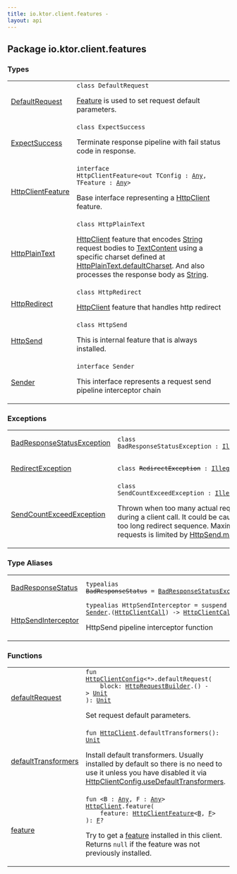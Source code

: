 ```yaml
---
title: io.ktor.client.features - 
layout: api
---
```




## Package io.ktor.client.features

### Types

<table class="api-docs-table">
<tbody>
<tr>
<td markdown="1">

<a href="-default-request/index.html">DefaultRequest</a>


</td>
<td markdown="1">
<div class="signature"><code><span class="keyword">class </span><span class="identifier">DefaultRequest</span></code></div>

<a href="-default-request/-feature/index.html">Feature</a> is used to set request default parameters.


</td>
</tr>
<tr>
<td markdown="1">

<a href="-expect-success/index.html">ExpectSuccess</a>


</td>
<td markdown="1">
<div class="signature"><code><span class="keyword">class </span><span class="identifier">ExpectSuccess</span></code></div>

Terminate response pipeline with fail status code in response.


</td>
</tr>
<tr>
<td markdown="1">

<a href="-http-client-feature/index.html">HttpClientFeature</a>


</td>
<td markdown="1">
<div class="signature"><code><span class="keyword">interface </span><span class="identifier">HttpClientFeature</span><span class="symbol">&lt;</span><span class="keyword">out</span>&nbsp;<span class="identifier">TConfig</span>&nbsp;<span class="symbol">:</span>&nbsp;<a href="https://kotlinlang.org/api/latest/jvm/stdlib/kotlin/-any/index.html"><span class="identifier">Any</span></a><span class="symbol">, </span><span class="identifier">TFeature</span>&nbsp;<span class="symbol">:</span>&nbsp;<a href="https://kotlinlang.org/api/latest/jvm/stdlib/kotlin/-any/index.html"><span class="identifier">Any</span></a><span class="symbol">&gt;</span></code></div>

Base interface representing a <a href="../io.ktor.client/-http-client/index.html">HttpClient</a> feature.


</td>
</tr>
<tr>
<td markdown="1">

<a href="-http-plain-text/index.html">HttpPlainText</a>


</td>
<td markdown="1">
<div class="signature"><code><span class="keyword">class </span><span class="identifier">HttpPlainText</span></code></div>

<a href="../io.ktor.client/-http-client/index.html">HttpClient</a> feature that encodes <a href="https://kotlinlang.org/api/latest/jvm/stdlib/kotlin/-string/index.html">String</a> request bodies to <a href="../io.ktor.http.content/-text-content/index.html">TextContent</a>
using a specific charset defined at <a href="-http-plain-text/default-charset.html">HttpPlainText.defaultCharset</a>.
And also processes the response body as <a href="https://kotlinlang.org/api/latest/jvm/stdlib/kotlin/-string/index.html">String</a>.


</td>
</tr>
<tr>
<td markdown="1">

<a href="-http-redirect/index.html">HttpRedirect</a>


</td>
<td markdown="1">
<div class="signature"><code><span class="keyword">class </span><span class="identifier">HttpRedirect</span></code></div>

<a href="../io.ktor.client/-http-client/index.html">HttpClient</a> feature that handles http redirect


</td>
</tr>
<tr>
<td markdown="1">

<a href="-http-send/index.html">HttpSend</a>


</td>
<td markdown="1">
<div class="signature"><code><span class="keyword">class </span><span class="identifier">HttpSend</span></code></div>

This is internal feature that is always installed.


</td>
</tr>
<tr>
<td markdown="1">

<a href="-sender/index.html">Sender</a>


</td>
<td markdown="1">
<div class="signature"><code><span class="keyword">interface </span><span class="identifier">Sender</span></code></div>

This interface represents a request send pipeline interceptor chain


</td>
</tr>
</tbody>
</table>

### Exceptions

<table class="api-docs-table">
<tbody>
<tr>
<td markdown="1">

<a href="-bad-response-status-exception/index.html">BadResponseStatusException</a>


</td>
<td markdown="1">
<div class="signature"><code><span class="keyword">class </span><span class="identifier">BadResponseStatusException</span>&nbsp;<span class="symbol">:</span>&nbsp;<a href="https://kotlinlang.org/api/latest/jvm/stdlib/kotlin/-illegal-state-exception/index.html"><span class="identifier">IllegalStateException</span></a></code></div>

</td>
</tr>
<tr>
<td markdown="1">

<a href="-redirect-exception/index.html">RedirectException</a>


</td>
<td markdown="1">
<div class="signature"><code><span class="keyword">class </span><s><span class="identifier">RedirectException</span></s>&nbsp;<span class="symbol">:</span>&nbsp;<a href="https://kotlinlang.org/api/latest/jvm/stdlib/kotlin/-illegal-state-exception/index.html"><span class="identifier">IllegalStateException</span></a></code></div>

</td>
</tr>
<tr>
<td markdown="1">

<a href="-send-count-exceed-exception/index.html">SendCountExceedException</a>


</td>
<td markdown="1">
<div class="signature"><code><span class="keyword">class </span><span class="identifier">SendCountExceedException</span>&nbsp;<span class="symbol">:</span>&nbsp;<a href="https://kotlinlang.org/api/latest/jvm/stdlib/kotlin/-illegal-state-exception/index.html"><span class="identifier">IllegalStateException</span></a></code></div>

Thrown when too many actual requests were sent during a client call.
It could be caused by infinite or too long redirect sequence.
Maximum number of requests is limited by <a href="-http-send/max-send-count.html">HttpSend.maxSendCount</a>


</td>
</tr>
</tbody>
</table>

### Type Aliases

<table class="api-docs-table">
<tbody>
<tr>
<td markdown="1">

<a href="-bad-response-status.html">BadResponseStatus</a>


</td>
<td markdown="1">
<div class="signature"><code><span class="keyword">typealias </span><s><span class="identifier">BadResponseStatus</span></s>&nbsp;<span class="symbol">=</span>&nbsp;<a href="-bad-response-status-exception/index.html"><span class="identifier">BadResponseStatusException</span></a></code></div>

</td>
</tr>
<tr>
<td markdown="1">

<a href="-http-send-interceptor.html">HttpSendInterceptor</a>


</td>
<td markdown="1">
<div class="signature"><code><span class="keyword">typealias </span><span class="identifier">HttpSendInterceptor</span>&nbsp;<span class="symbol">=</span>&nbsp;<span class="keyword">suspend </span><a href="-sender/index.html"><span class="identifier">Sender</span></a><span class="symbol">.</span><span class="symbol">(</span><a href="../io.ktor.client.call/-http-client-call/index.html"><span class="identifier">HttpClientCall</span></a><span class="symbol">)</span>&nbsp;<span class="symbol">-&gt;</span>&nbsp;<a href="../io.ktor.client.call/-http-client-call/index.html"><span class="identifier">HttpClientCall</span></a></code></div>

HttpSend pipeline interceptor function


</td>
</tr>
</tbody>
</table>

### Functions

<table class="api-docs-table">
<tbody>
<tr>
<td markdown="1">

<a href="default-request.html">defaultRequest</a>


</td>
<td markdown="1">
<div class="signature"><code><span class="keyword">fun </span><a href="../io.ktor.client/-http-client-config/index.html"><span class="identifier">HttpClientConfig</span></a><span class="symbol">&lt;</span><span class="identifier">*</span><span class="symbol">&gt;</span><span class="symbol">.</span><span class="identifier">defaultRequest</span><span class="symbol">(</span><br/>&nbsp;&nbsp;&nbsp;&nbsp;<span class="parameterName" id="io.ktor.client.features$defaultRequest(io.ktor.client.HttpClientConfig((io.ktor.client.engine.HttpClientEngineConfig)), kotlin.Function1((io.ktor.client.request.HttpRequestBuilder, kotlin.Unit)))/block">block</span><span class="symbol">:</span>&nbsp;<a href="../io.ktor.client.request/-http-request-builder/index.html"><span class="identifier">HttpRequestBuilder</span></a><span class="symbol">.</span><span class="symbol">(</span><span class="symbol">)</span>&nbsp;<span class="symbol">-&gt;</span>&nbsp;<a href="https://kotlinlang.org/api/latest/jvm/stdlib/kotlin/-unit/index.html"><span class="identifier">Unit</span></a><br/><span class="symbol">)</span><span class="symbol">: </span><a href="https://kotlinlang.org/api/latest/jvm/stdlib/kotlin/-unit/index.html"><span class="identifier">Unit</span></a></code></div>

Set request default parameters.


</td>
</tr>
<tr>
<td markdown="1">

<a href="default-transformers.html">defaultTransformers</a>


</td>
<td markdown="1">
<div class="signature"><code><span class="keyword">fun </span><a href="../io.ktor.client/-http-client/index.html"><span class="identifier">HttpClient</span></a><span class="symbol">.</span><span class="identifier">defaultTransformers</span><span class="symbol">(</span><span class="symbol">)</span><span class="symbol">: </span><a href="https://kotlinlang.org/api/latest/jvm/stdlib/kotlin/-unit/index.html"><span class="identifier">Unit</span></a></code></div>

Install default transformers.
Usually installed by default so there is no need to use it
unless you have disabled it via <a href="../io.ktor.client/-http-client-config/use-default-transformers.html">HttpClientConfig.useDefaultTransformers</a>.


</td>
</tr>
<tr>
<td markdown="1">

<a href="feature.html">feature</a>


</td>
<td markdown="1">
<div class="signature"><code><span class="keyword">fun </span><span class="symbol">&lt;</span><span class="identifier">B</span>&nbsp;<span class="symbol">:</span>&nbsp;<a href="https://kotlinlang.org/api/latest/jvm/stdlib/kotlin/-any/index.html"><span class="identifier">Any</span></a><span class="symbol">, </span><span class="identifier">F</span>&nbsp;<span class="symbol">:</span>&nbsp;<a href="https://kotlinlang.org/api/latest/jvm/stdlib/kotlin/-any/index.html"><span class="identifier">Any</span></a><span class="symbol">&gt;</span> <a href="../io.ktor.client/-http-client/index.html"><span class="identifier">HttpClient</span></a><span class="symbol">.</span><span class="identifier">feature</span><span class="symbol">(</span><br/>&nbsp;&nbsp;&nbsp;&nbsp;<span class="parameterName" id="io.ktor.client.features$feature(io.ktor.client.HttpClient, io.ktor.client.features.HttpClientFeature((io.ktor.client.features.feature.B, io.ktor.client.features.feature.F)))/feature">feature</span><span class="symbol">:</span>&nbsp;<a href="-http-client-feature/index.html"><span class="identifier">HttpClientFeature</span></a><span class="symbol">&lt;</span><a href="feature.html#B"><span class="identifier">B</span></a><span class="symbol">,</span>&nbsp;<a href="feature.html#F"><span class="identifier">F</span></a><span class="symbol">&gt;</span><br/><span class="symbol">)</span><span class="symbol">: </span><a href="feature.html#F"><span class="identifier">F</span></a><span class="symbol">?</span></code></div>

Try to get a <a href="feature.html#io.ktor.client.features$feature(io.ktor.client.HttpClient, io.ktor.client.features.HttpClientFeature((io.ktor.client.features.feature.B, io.ktor.client.features.feature.F)))/feature">feature</a> installed in this client. Returns <code>null</code> if the feature was not previously installed.


</td>
</tr>
</tbody>
</table>
